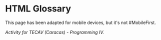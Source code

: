 # HTML Glossary

This page has been adapted for mobile devices, but it's not #MobileFirst.

_Activity for TECAV (Caracas) - Programming IV._